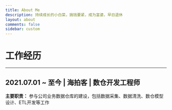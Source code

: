 ```yaml
---
title: About Me
description: 持续成长的小白菜，搞钱要紧，成为富婆，早日退休
layout: about
comments: false
sidebar: custom
---
```

# 工作经历

---

## 2021.07.01 ~ 至今 | 海拍客 | 数仓开发工程师
**主要职责：** 参与公司业务数据仓库的建设，包括数据采集、数据清洗、数仓模型设计、ETL开发等工作



